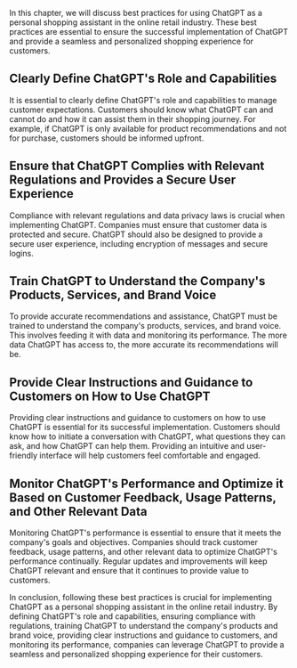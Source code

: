 
In this chapter, we will discuss best practices for using ChatGPT as a personal shopping assistant in the online retail industry. These best practices are essential to ensure the successful implementation of ChatGPT and provide a seamless and personalized shopping experience for customers.

Clearly Define ChatGPT's Role and Capabilities
----------------------------------------------

It is essential to clearly define ChatGPT's role and capabilities to manage customer expectations. Customers should know what ChatGPT can and cannot do and how it can assist them in their shopping journey. For example, if ChatGPT is only available for product recommendations and not for purchase, customers should be informed upfront.

Ensure that ChatGPT Complies with Relevant Regulations and Provides a Secure User Experience
--------------------------------------------------------------------------------------------

Compliance with relevant regulations and data privacy laws is crucial when implementing ChatGPT. Companies must ensure that customer data is protected and secure. ChatGPT should also be designed to provide a secure user experience, including encryption of messages and secure logins.

Train ChatGPT to Understand the Company's Products, Services, and Brand Voice
-----------------------------------------------------------------------------

To provide accurate recommendations and assistance, ChatGPT must be trained to understand the company's products, services, and brand voice. This involves feeding it with data and monitoring its performance. The more data ChatGPT has access to, the more accurate its recommendations will be.

Provide Clear Instructions and Guidance to Customers on How to Use ChatGPT
--------------------------------------------------------------------------

Providing clear instructions and guidance to customers on how to use ChatGPT is essential for its successful implementation. Customers should know how to initiate a conversation with ChatGPT, what questions they can ask, and how ChatGPT can help them. Providing an intuitive and user-friendly interface will help customers feel comfortable and engaged.

Monitor ChatGPT's Performance and Optimize it Based on Customer Feedback, Usage Patterns, and Other Relevant Data
-----------------------------------------------------------------------------------------------------------------

Monitoring ChatGPT's performance is essential to ensure that it meets the company's goals and objectives. Companies should track customer feedback, usage patterns, and other relevant data to optimize ChatGPT's performance continually. Regular updates and improvements will keep ChatGPT relevant and ensure that it continues to provide value to customers.

In conclusion, following these best practices is crucial for implementing ChatGPT as a personal shopping assistant in the online retail industry. By defining ChatGPT's role and capabilities, ensuring compliance with regulations, training ChatGPT to understand the company's products and brand voice, providing clear instructions and guidance to customers, and monitoring its performance, companies can leverage ChatGPT to provide a seamless and personalized shopping experience for their customers.
